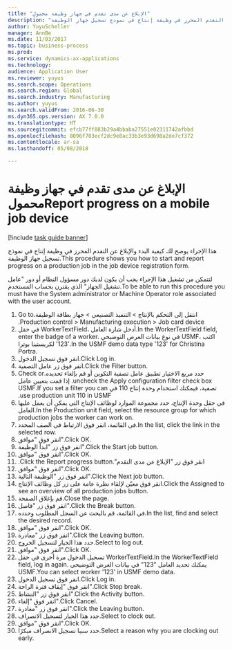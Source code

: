 ```yaml
--- 
title: "الإبلاغ عن مدى تقدم في جهاز وظيفة محمول"
description: "هذا الإجراء يوضح لك كيفية البدء والإبلاغ عن التقدم المحرز في وظيفة إنتاج في نموذج تسجيل جهاز الوظيفة."
author: YuyuScheller
manager: AnnBe
ms.date: 11/03/2017
ms.topic: business-process
ms.prod: 
ms.service: dynamics-ax-applications
ms.technology: 
audience: Application User
ms.reviewer: yuyus
ms.search.scope: Operations
ms.search.region: Global
ms.search.industry: Manufacturing
ms.author: yuyus
ms.search.validFrom: 2016-06-30
ms.dyn365.ops.version: AX 7.0.0
ms.translationtype: HT
ms.sourcegitcommit: efcb77ff883b29a4bbaba27551e02311742afbbd
ms.openlocfilehash: 8096f703ecf2dc9e8ac33b3e93d698a2de7cf372
ms.contentlocale: ar-sa
ms.lasthandoff: 05/08/2018

---
```

# <a name="report-progress-on-a-mobile-job-device"></a><span data-ttu-id="4bd51-103">الإبلاغ عن مدى تقدم في جهاز وظيفة محمول</span><span class="sxs-lookup"><span data-stu-id="4bd51-103">Report progress on a mobile job device</span></span>

[!include [task guide banner](../../includes/task-guide-banner.md)]

<span data-ttu-id="4bd51-104">هذا الإجراء يوضح لك كيفية البدء والإبلاغ عن التقدم المحرز في وظيفة إنتاج في نموذج تسجيل جهاز الوظيفة.</span><span class="sxs-lookup"><span data-stu-id="4bd51-104">This procedure shows you how to start and report progress on a production job in the job device registration form.</span></span>



<span data-ttu-id="4bd51-105">لتتمكن من تشغيل هذا الإجراء يجب أن يكون لديك دور مسؤول النظام أو دور "عامل تشغيل الجهاز" الذي يقترن بحساب المستخدم.</span><span class="sxs-lookup"><span data-stu-id="4bd51-105">To be able to run this procedure you must have the System administrator or Machine Operator role associated with the user account.</span></span>

1. <span data-ttu-id="4bd51-106">انتقل إلى التحكم بالإنتاج > ‏‫التنفيذ التصنيعي > جهاز بطاقة الوظيفة.</span><span class="sxs-lookup"><span data-stu-id="4bd51-106">Go to Production control > Manufacturing execution > Job card device.</span></span>
2. <span data-ttu-id="4bd51-107">في حقل WorkerTextField، أدخل شارة العامل.</span><span class="sxs-lookup"><span data-stu-id="4bd51-107">In the WorkerTextField field, enter the badge of a worker.</span></span> <span data-ttu-id="4bd51-108">في نوع بيانات العرض التوضيحي USMF، اكتب '123' لكريستينا بوترا.</span><span class="sxs-lookup"><span data-stu-id="4bd51-108">In the USMF demo data type '123' for Christina Portra.</span></span>
3. <span data-ttu-id="4bd51-109">انقر فوق تسجيل الدخول.</span><span class="sxs-lookup"><span data-stu-id="4bd51-109">Click Log in.</span></span>
4. <span data-ttu-id="4bd51-110">انقر فوق زر عامل التصفية.</span><span class="sxs-lookup"><span data-stu-id="4bd51-110">Click the Filter button.</span></span>
5. <span data-ttu-id="4bd51-111">حدد مربع الاختيار ‏‫تطبيق عامل تصفية التكوين أو قم بإلغاء تحديده.</span><span class="sxs-lookup"><span data-stu-id="4bd51-111">Check or uncheck the Apply configuration filter check box.</span></span> <span data-ttu-id="4bd51-112">إذا قمت بتعيين عامل تصفية، فيمكنك استخدام وحدة إنتاج 110 في USMF.</span><span class="sxs-lookup"><span data-stu-id="4bd51-112">If you set a filter you can use production unit 110 in USMF.</span></span>
6. <span data-ttu-id="4bd51-113">في حقل وحدة الإنتاج، حدد مجموعة الموارد لوظائف الإنتاج التي يمكن أن يعمل عليها العامل.</span><span class="sxs-lookup"><span data-stu-id="4bd51-113">In the Production unit field, select the resource group for which production jobs the worker can work on.</span></span>
7. <span data-ttu-id="4bd51-114">في القائمة، انقر فوق الارتباط في الصف المحدد.</span><span class="sxs-lookup"><span data-stu-id="4bd51-114">In the list, click the link in the selected row.</span></span>
8. <span data-ttu-id="4bd51-115">انقر فوق "موافق".</span><span class="sxs-lookup"><span data-stu-id="4bd51-115">Click OK.</span></span>
9. <span data-ttu-id="4bd51-116">انقر فوق زر "ابدأ الوظيفة".</span><span class="sxs-lookup"><span data-stu-id="4bd51-116">Click the Start job button.</span></span>
10. <span data-ttu-id="4bd51-117">انقر فوق "موافق".</span><span class="sxs-lookup"><span data-stu-id="4bd51-117">Click OK.</span></span>
11. <span data-ttu-id="4bd51-118">انقر فوق زر "‏‫الإبلاغ عن مدى التقدم".</span><span class="sxs-lookup"><span data-stu-id="4bd51-118">Click the Report progress button.</span></span>
12. <span data-ttu-id="4bd51-119">انقر فوق "موافق".</span><span class="sxs-lookup"><span data-stu-id="4bd51-119">Click OK.</span></span>
13. <span data-ttu-id="4bd51-120">انقر فوق زر "الوظيفة التالية".</span><span class="sxs-lookup"><span data-stu-id="4bd51-120">Click the Next job button.</span></span>
14. <span data-ttu-id="4bd51-121">انقر فوق معيّن لإلقاء نظرة عامة على زر كل وظائف الإنتاج.</span><span class="sxs-lookup"><span data-stu-id="4bd51-121">Click the Assigned to see an overview of all production jobs button.</span></span>
15. <span data-ttu-id="4bd51-122">قم بإغلاق الصفحة.</span><span class="sxs-lookup"><span data-stu-id="4bd51-122">Close the page.</span></span>
16. <span data-ttu-id="4bd51-123">انقر فوق زر "فاصل".</span><span class="sxs-lookup"><span data-stu-id="4bd51-123">Click the Break button.</span></span>
17. <span data-ttu-id="4bd51-124">في القائمة، قم بالبحث عن السجل المطلوب وحدده.</span><span class="sxs-lookup"><span data-stu-id="4bd51-124">In the list, find and select the desired record.</span></span>
18. <span data-ttu-id="4bd51-125">انقر فوق "موافق".</span><span class="sxs-lookup"><span data-stu-id="4bd51-125">Click OK.</span></span>
19. <span data-ttu-id="4bd51-126">انقر فوق زر "مغادرة".</span><span class="sxs-lookup"><span data-stu-id="4bd51-126">Click the Leaving button.</span></span>
20. <span data-ttu-id="4bd51-127">حدد هذا الخيار لتسجيل الخروج.</span><span class="sxs-lookup"><span data-stu-id="4bd51-127">Select to log out.</span></span>
21. <span data-ttu-id="4bd51-128">انقر فوق "موافق".</span><span class="sxs-lookup"><span data-stu-id="4bd51-128">Click OK.</span></span>
22. <span data-ttu-id="4bd51-129">تسجيل الدخول مرة أخرى في حقل WorkerTextField.</span><span class="sxs-lookup"><span data-stu-id="4bd51-129">In the WorkerTextField field, log in again.</span></span> <span data-ttu-id="4bd51-130">يمكنك تحديد العامل "123" في بيانات العرض التوضيحي USMF.</span><span class="sxs-lookup"><span data-stu-id="4bd51-130">You can select worker '123' in USMF demo data.</span></span>
23. <span data-ttu-id="4bd51-131">انقر فوق تسجيل الدخول.</span><span class="sxs-lookup"><span data-stu-id="4bd51-131">Click Log in.</span></span>
24. <span data-ttu-id="4bd51-132">انقر فوق "‏‫إيقاف فترة الراحة‬".</span><span class="sxs-lookup"><span data-stu-id="4bd51-132">Click Stop break.</span></span>
25. <span data-ttu-id="4bd51-133">انقر فوق زر "النشاط".</span><span class="sxs-lookup"><span data-stu-id="4bd51-133">Click the Activity button.</span></span>
26. <span data-ttu-id="4bd51-134">انقر فوق "إلغاء".</span><span class="sxs-lookup"><span data-stu-id="4bd51-134">Click Cancel.</span></span>
27. <span data-ttu-id="4bd51-135">انقر فوق زر "مغادرة".</span><span class="sxs-lookup"><span data-stu-id="4bd51-135">Click the Leaving button.</span></span>
28. <span data-ttu-id="4bd51-136">حدد هذا الخيار لتسجيل الانصراف.</span><span class="sxs-lookup"><span data-stu-id="4bd51-136">Select to clock out.</span></span>
29. <span data-ttu-id="4bd51-137">انقر فوق "موافق".</span><span class="sxs-lookup"><span data-stu-id="4bd51-137">Click OK.</span></span>
30. <span data-ttu-id="4bd51-138">حدد سببا تسجيل الانصراف مبكرًا.</span><span class="sxs-lookup"><span data-stu-id="4bd51-138">Select a reason why you are clocking out early.</span></span>


